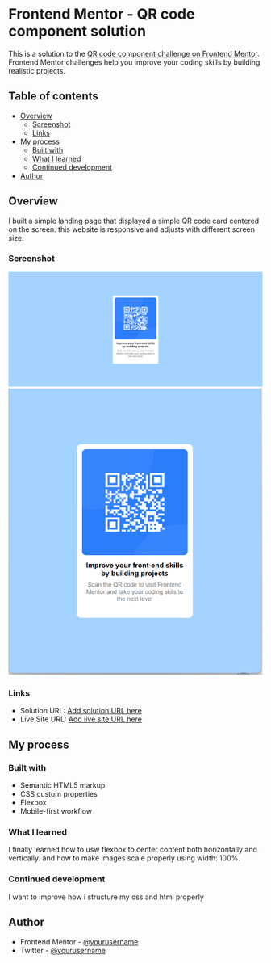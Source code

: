 # Frontend Mentor - QR code component solution

This is a solution to the [QR code component challenge on Frontend Mentor](https://www.frontendmentor.io/challenges/qr-code-component-iux_sIO_H). Frontend Mentor challenges help you improve your coding skills by building realistic projects. 

## Table of contents

- [Overview](#overview)
  - [Screenshot](#screenshot)
  - [Links](#links)
- [My process](#my-process)
  - [Built with](#built-with)
  - [What I learned](#what-i-learned)
  - [Continued development](#continued-development)
- [Author](#author)


## Overview

I built a simple landing page that displayed a simple QR code card centered on the screen. this website is responsive and adjusts with different screen size.

### Screenshot

![Screenshot of my project for bigger screen](./images/image.png)
![Screenshot of my project for smaller screen](./images/image%20copy.png)


### Links

- Solution URL: [Add solution URL here](https://your-solution-url.com)
- Live Site URL: [Add live site URL here](https://your-live-site-url.com)

## My process

### Built with

- Semantic HTML5 markup
- CSS custom properties
- Flexbox
- Mobile-first workflow


### What I learned

I finally learned how to usw flexbox to center content both horizontally and vertically. and how to make images scale properly using width: 100%.

### Continued development

I want to improve how i structure my css and html properly


## Author
- Frontend Mentor - [@yourusername](https://www.frontendmentor.io/profile/Zimanie)
- Twitter - [@yourusername](https://www.twitter.com/Zimanie5)




